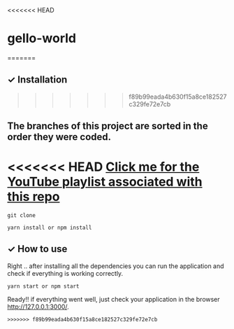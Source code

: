 <<<<<<< HEAD
# gello-world
=======
## &#10003; Installation
>>>>>>> f89b99eada4b630f15a8ce182527c329fe72e7cb

## The branches of this project are sorted in the order they were coded.

<<<<<<< HEAD
[Click me for the YouTube playlist associated with this repo](https://www.youtube.com/playlist?list=PLN3n1USn4xlm_kQ2F-vuucMF1Mp0ti-hy)
=======
```
git clone 
```

```
yarn install or npm install
```

## &#10003; How to use

Right .. after installing all the dependencies you can run the application and check if everything is working correctly.

```
yarn start or npm start
```

Ready!! if everything went well, just check your application in the browser http://127.0.0.1:3000/.
```
>>>>>>> f89b99eada4b630f15a8ce182527c329fe72e7cb
